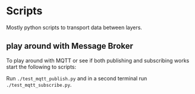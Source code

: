 # Scripts

Mostly python scripts to transport data between layers.

## play around with Message Broker

To play around with MQTT or see if both publishing and subscribing works start the following to scripts:

Run `./test_mqtt_publish.py` and in a second terminal run `./test_mqtt_subscribe.py`.
